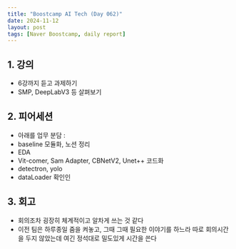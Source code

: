 ```yaml
---
title: "Boostcamp AI Tech (Day 062)"
date: 2024-11-12
layout: post
tags: [Naver Boostcamp, daily report]
---
```

## 1. 강의
- 6강까지 듣고 과제하기
- SMP, DeepLabV3 등 살펴보기

## 2. 피어세션
- 아래를 업무 분담 :
- baseline 모듈화, 노션 정리
- EDA
- Vit-comer, Sam Adapter, CBNetV2, Unet++ 코드화
- detectron, yolo
- dataLoader 확인인

## 3. 회고
- 회의조차 굉장히 체계적이고 알차게 쓰는 것 같다
- 이전 팀은 하루종일 줌을 켜놓고, 그때 그때 필요한 이야기를 하느라 따로 회의시간을 두지 않았는데 여긴 정석대로 밀도있게 시간을 쓴다